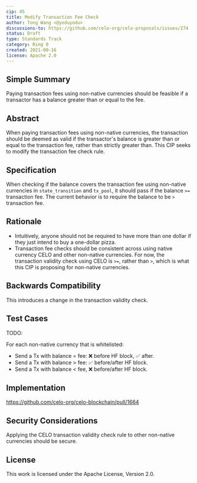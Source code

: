 ```yaml
---
cip: 45
title: Modify Transaction Fee Check
author: Tong Wang <@yoduyodu>
discussions-to: https://github.com/celo-org/celo-proposals/issues/274
status: Draft
type: Standards Track
category: Ring 0
created: 2021-08-16
license: Apache 2.0
---
```


## Simple Summary
Paying transaction fees using non-native currencies should be feasible if a transactor has a balance greater than or equal to the fee.

## Abstract
When paying transaction fees using non-native currencies, the transaction should be deemed as valid if the transactor's balance is greater than or equal to the transaction fee, rather than strictly greater than. This CIP seeks to modify the transaction fee check rule.

## Specification
When checking if the balance covers the transaction fee using non-native currencies in `state_transition` and `tx_pool`, it should pass if the balance `>=` transaction fee. The current behavior is to require the balance to be `>` transaction fee.

## Rationale
- Intuitively, anyone should not be required to have more than one dollar if they just intend to buy a one-dollar pizza.
- Transaction fee checks should be consistent across using native currency CELO and other non-native currencies. For now, the transaction validity check using CELO is `>=`, rather than `>`, which is what this CIP is proposing for non-native currencies.

## Backwards Compatibility
This introduces a change in the transaction validity check.

## Test Cases
TODO:

For each non-native currency that is whitelisted:
- Send a Tx with balance = fee: :x: before HF block, :white_check_mark: after.
- Send a Tx with balance > fee: :white_check_mark: before/after HF block.
- Send a Tx with balance < fee, :x: before/after HF block.

## Implementation
https://github.com/celo-org/celo-blockchain/pull/1664

## Security Considerations
Applying the CELO transaction validity check rule to other non-native currencies should be secure.

## License
This work is licensed under the Apache License, Version 2.0.
